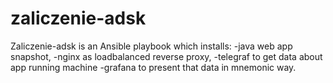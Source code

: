 # zaliczenie-adsk
Zaliczenie-adsk is an Ansible playbook which installs:
-java web app snapshot, 
-nginx as loadbalanced reverse proxy,
-telegraf to get data about app running machine
-grafana to present that data in mnemonic way.
